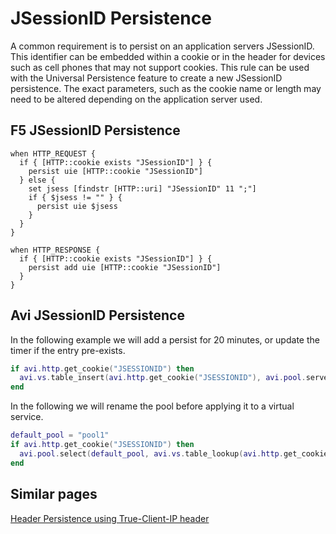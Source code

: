 # JSessionID Persistence

 A common requirement is to persist on an application servers JSessionID.  This identifier can be embedded within a cookie or in the header for devices such as cell phones that may not support cookies.  This rule can be used with the Universal Persistence feature to create a new JSessionID persistence. The exact parameters, such as the cookie name or length may need to be altered depending on the application server used.

## F5 JSessionID Persistence

```
when HTTP_REQUEST {
  if { [HTTP::cookie exists "JSessionID"] } {
    persist uie [HTTP::cookie "JSessionID"]
  } else {
    set jsess [findstr [HTTP::uri] "JSessionID" 11 ";"]
    if { $jsess != "" } {
      persist uie $jsess
    }
  }
}

when HTTP_RESPONSE {
  if { [HTTP::cookie exists "JSessionID"] } {
    persist add uie [HTTP::cookie "JSessionID"]
  }
}
```

## Avi JSessionID Persistence

In the following example we will add a persist for 20 minutes, or update the timer if the entry pre-exists.

```lua
if avi.http.get_cookie("JSESSIONID") then
  avi.vs.table_insert(avi.http.get_cookie("JSESSIONID"), avi.pool.server_ip(), 1200)
end
```

In the following we will rename the pool before applying it to a virtual service.

```lua
default_pool = "pool1"
if avi.http.get_cookie("JSESSIONID") then
  avi.pool.select(default_pool, avi.vs.table_lookup(avi.http.get_cookie("JSESSIONID")))
end
```

## Similar pages
[Header Persistence using True-Client-IP header](custom_header_persistence.md)  
